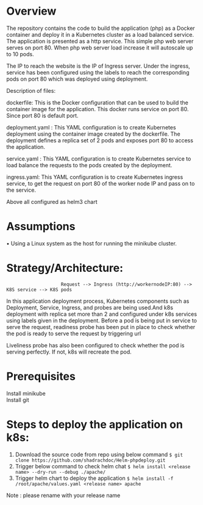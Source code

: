 # Overview
 The repository contains the code to build the application (php) as a Docker container and deploy it in a Kubernetes cluster as a load balanced service.
The application is presented as a http service. This simple php web server serves on port 80. When php web server load increase it will autoscale up to 10 pods. 


The IP to reach the website is the IP of Ingress server. Under the ingress, service has been configured using the labels to reach the corresponding pods on port 80 which was deployed using deployment.

Description of files:

dockerfile: This is the Docker configuration that can be used to build the container image for the application. This docker runs service on port 80. Since port 80 is default port.

deployment.yaml : This YAML configuration is to create Kubernetes deployment using the container image created by the dockerfile. The deployment defines a replica set of 2 pods and exposes port 80 to access the application.

service.yaml : This YAML configuration is to create Kubernetes service to load balance the requests to the pods created by the deployment.

ingress.yaml: This YAML configuration is to create Kubernetes ingress service, to get the request on port 80 of the worker node IP and pass on to the service.

Above all configured as helm3 chart 


# Assumptions
•	Using a Linux system as the host for running the minikube cluster.

# Strategy/Architecture:
                        Request --> Ingress (http://workernodeIP:80) --> K8S service --> K8S pods
In this application deployment process, Kubernetes components such as Deployment, Service, Ingress, and probes are being used.And k8s deployment with replica set more than 2 and configured under k8s services using labels given in the deployment.
Before a pod is being put in service to serve the request, readiness probe has been put in place to check whether the pod is ready to serve the request by triggering url

Liveliness probe has also been configured to check whether the pod is serving perfectly. If not, k8s will recreate the pod.

# Prerequisites
Install minikube  
Install git

# Steps to deploy the application on k8s:

1)	Download the source code from repo using below command 
         `$ git clone https://github.com/shadrachdoc/Helm-phpdeploy.git`
2)	Trigger below command to check helm chat 
         `$ helm install <release name> --dry-run --debug ./apache/`
3)  Trigger helm chart to deploy the application 
         `$ helm install -f /root/apache/values.yaml <release name> apache`
         
Note : please rename <release name> with your release name  
